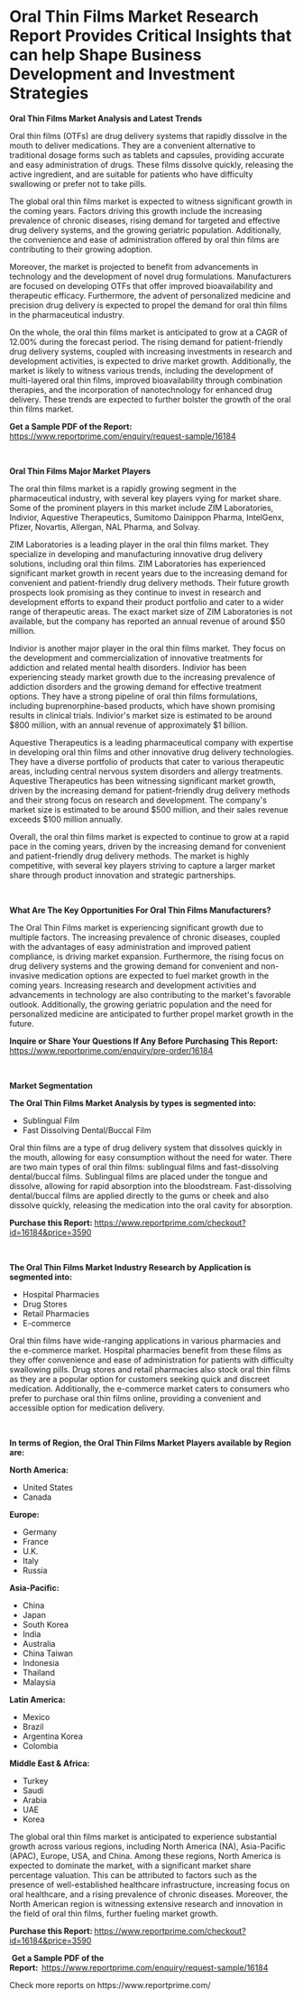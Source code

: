 <p><h1>Oral Thin Films Market Research Report Provides Critical Insights that can help Shape Business Development and Investment Strategies</h1></p><p><strong>Oral Thin Films Market Analysis and Latest Trends</strong></p>
<p><p>Oral thin films (OTFs) are drug delivery systems that rapidly dissolve in the mouth to deliver medications. They are a convenient alternative to traditional dosage forms such as tablets and capsules, providing accurate and easy administration of drugs. These films dissolve quickly, releasing the active ingredient, and are suitable for patients who have difficulty swallowing or prefer not to take pills.</p><p>The global oral thin films market is expected to witness significant growth in the coming years. Factors driving this growth include the increasing prevalence of chronic diseases, rising demand for targeted and effective drug delivery systems, and the growing geriatric population. Additionally, the convenience and ease of administration offered by oral thin films are contributing to their growing adoption.</p><p>Moreover, the market is projected to benefit from advancements in technology and the development of novel drug formulations. Manufacturers are focused on developing OTFs that offer improved bioavailability and therapeutic efficacy. Furthermore, the advent of personalized medicine and precision drug delivery is expected to propel the demand for oral thin films in the pharmaceutical industry.</p><p>On the whole, the oral thin films market is anticipated to grow at a CAGR of 12.00% during the forecast period. The rising demand for patient-friendly drug delivery systems, coupled with increasing investments in research and development activities, is expected to drive market growth. Additionally, the market is likely to witness various trends, including the development of multi-layered oral thin films, improved bioavailability through combination therapies, and the incorporation of nanotechnology for enhanced drug delivery. These trends are expected to further bolster the growth of the oral thin films market.</p></p>
<p><strong>Get a Sample PDF of the Report:&nbsp;</strong> <a href="https://www.reportprime.com/enquiry/request-sample/16184">https://www.reportprime.com/enquiry/request-sample/16184</a></p>
<p>&nbsp;</p>
<p><strong>Oral Thin Films Major Market Players</strong></p>
<p><p>The oral thin films market is a rapidly growing segment in the pharmaceutical industry, with several key players vying for market share. Some of the prominent players in this market include ZIM Laboratories, Indivior, Aquestive Therapeutics, Sumitomo Dainippon Pharma, IntelGenx, Pfizer, Novartis, Allergan, NAL Pharma, and Solvay.</p><p>ZIM Laboratories is a leading player in the oral thin films market. They specialize in developing and manufacturing innovative drug delivery solutions, including oral thin films. ZIM Laboratories has experienced significant market growth in recent years due to the increasing demand for convenient and patient-friendly drug delivery methods. Their future growth prospects look promising as they continue to invest in research and development efforts to expand their product portfolio and cater to a wider range of therapeutic areas. The exact market size of ZIM Laboratories is not available, but the company has reported an annual revenue of around $50 million.</p><p>Indivior is another major player in the oral thin films market. They focus on the development and commercialization of innovative treatments for addiction and related mental health disorders. Indivior has been experiencing steady market growth due to the increasing prevalence of addiction disorders and the growing demand for effective treatment options. They have a strong pipeline of oral thin films formulations, including buprenorphine-based products, which have shown promising results in clinical trials. Indivior's market size is estimated to be around $800 million, with an annual revenue of approximately $1 billion.</p><p>Aquestive Therapeutics is a leading pharmaceutical company with expertise in developing oral thin films and other innovative drug delivery technologies. They have a diverse portfolio of products that cater to various therapeutic areas, including central nervous system disorders and allergy treatments. Aquestive Therapeutics has been witnessing significant market growth, driven by the increasing demand for patient-friendly drug delivery methods and their strong focus on research and development. The company's market size is estimated to be around $500 million, and their sales revenue exceeds $100 million annually.</p><p>Overall, the oral thin films market is expected to continue to grow at a rapid pace in the coming years, driven by the increasing demand for convenient and patient-friendly drug delivery methods. The market is highly competitive, with several key players striving to capture a larger market share through product innovation and strategic partnerships.</p></p>
<p>&nbsp;</p>
<p><strong>What Are The Key Opportunities For Oral Thin Films Manufacturers?</strong></p>
<p><p>The Oral Thin Films market is experiencing significant growth due to multiple factors. The increasing prevalence of chronic diseases, coupled with the advantages of easy administration and improved patient compliance, is driving market expansion. Furthermore, the rising focus on drug delivery systems and the growing demand for convenient and non-invasive medication options are expected to fuel market growth in the coming years. Increasing research and development activities and advancements in technology are also contributing to the market's favorable outlook. Additionally, the growing geriatric population and the need for personalized medicine are anticipated to further propel market growth in the future.</p></p>
<p><strong>Inquire or Share Your Questions If Any Before Purchasing This Report:</strong> <a href="https://www.reportprime.com/enquiry/pre-order/16184">https://www.reportprime.com/enquiry/pre-order/16184</a></p>
<p>&nbsp;</p>
<p><strong>Market Segmentation</strong></p>
<p><strong>The Oral Thin Films Market Analysis by types is segmented into:</strong></p>
<p><ul><li>Sublingual Film</li><li>Fast Dissolving Dental/Buccal Film</li></ul></p>
<p><p>Oral thin films are a type of drug delivery system that dissolves quickly in the mouth, allowing for easy consumption without the need for water. There are two main types of oral thin films: sublingual films and fast-dissolving dental/buccal films. Sublingual films are placed under the tongue and dissolve, allowing for rapid absorption into the bloodstream. Fast-dissolving dental/buccal films are applied directly to the gums or cheek and also dissolve quickly, releasing the medication into the oral cavity for absorption.</p></p>
<p><strong>Purchase this Report:&nbsp;</strong><a href="https://www.reportprime.com/checkout?id=16184&price=3590">https://www.reportprime.com/checkout?id=16184&price=3590</a></p>
<p>&nbsp;</p>
<p><strong>The Oral Thin Films Market Industry Research by Application is segmented into:</strong></p>
<p><ul><li>Hospital Pharmacies</li><li>Drug Stores</li><li>Retail Pharmacies</li><li>E-commerce</li></ul></p>
<p><p>Oral thin films have wide-ranging applications in various pharmacies and the e-commerce market. Hospital pharmacies benefit from these films as they offer convenience and ease of administration for patients with difficulty swallowing pills. Drug stores and retail pharmacies also stock oral thin films as they are a popular option for customers seeking quick and discreet medication. Additionally, the e-commerce market caters to consumers who prefer to purchase oral thin films online, providing a convenient and accessible option for medication delivery.</p></p>
<p>&nbsp;</p>
<p><strong>In terms of Region, the Oral Thin Films Market Players available by Region are:</strong></p>
<p>
    <p> <strong> North America: </strong>
        <ul>
            <li>United States</li>
            <li>Canada</li>
        </ul>
        </p> 
    <p> <strong> Europe: </strong>
        <ul>
            <li>Germany</li>
            <li>France</li>
            <li>U.K.</li>
            <li>Italy</li>
            <li>Russia</li>
        </ul>
        </p> 
    <p> <strong> Asia-Pacific: </strong>
        <ul>
            <li>China</li>
            <li>Japan</li>
            <li>South Korea</li>
            <li>India</li>
            <li>Australia</li>
            <li>China Taiwan</li>
            <li>Indonesia</li>
            <li>Thailand</li>
            <li>Malaysia</li>
        </ul>
        </p> 
    <p> <strong> Latin America: </strong>
        <ul>
            <li>Mexico</li>
            <li>Brazil</li>
            <li>Argentina Korea</li>
            <li>Colombia</li>
        </ul>
        </p> 
    <p> <strong> Middle East & Africa: </strong>
        <ul>
            <li>Turkey</li>
            <li>Saudi</li>
            <li>Arabia</li>
            <li>UAE</li>
            <li>Korea</li>
        </ul>
    </p>
    </p>
<p><p>The global oral thin films market is anticipated to experience substantial growth across various regions, including North America (NA), Asia-Pacific (APAC), Europe, USA, and China. Among these regions, North America is expected to dominate the market, with a significant market share percentage valuation. This can be attributed to factors such as the presence of well-established healthcare infrastructure, increasing focus on oral healthcare, and a rising prevalence of chronic diseases. Moreover, the North American region is witnessing extensive research and innovation in the field of oral thin films, further fueling market growth.</p></p>
<p><strong>Purchase this Report: </strong><a href="https://www.reportprime.com/checkout?id=16184&price=3590">https://www.reportprime.com/checkout?id=16184&price=3590</a></p>
<p>&nbsp;<strong>Get a Sample PDF of the Report:&nbsp;&nbsp;</strong><a href="https://www.reportprime.com/enquiry/request-sample/16184">https://www.reportprime.com/enquiry/request-sample/16184</a></p>
<p><strong></strong></p>
<p>Check more reports on https://www.reportprime.com/</p>